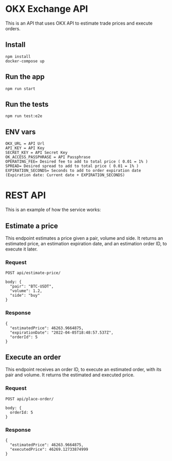 # OKX Exchange API

This is an API that uses OKX API to estimate trade prices and execute orders.

## Install

    npm install
    docker-compose up

## Run the app

    npm run start

## Run the tests

    npm run test:e2e
    
## ENV vars

    OKX_URL = API Url
    API_KEY = API Key
    SECRET_KEY = API Secret Key
    OK_ACCESS_PASSPHRASE = API Passphrase
    OPERATING_FEE= Desired fee to add to total price ( 0.01 = 1% )
    SPREAD= Desired spread to add to total price ( 0.01 = 1% )
    EXPIRATION_SECONDS= Seconds to add to order expiration date (Expiration date: Current date + EXPIRATION_SECONDS)

# REST API

This is an example of how the service works:

## Estimate a price

This endpoint estimates a price given a pair, volume and side. It returns an estimated price, an estimation expiration date, and an estimation order ID, to execute it later.

### Request

`POST api/estimate-price/`

    body: {
      "pair": "BTC-USDT",
      "volume": 1.2,
      "side": "buy"
    }

### Response

    {
      "estimatedPrice": 46263.9664875,
      "expirationDate": "2022-04-05T18:48:57.537Z",
      "orderId": 5
    }

## Execute an order

This endpoint receives an order ID, to execute an estimated order, with its pair and volume. It returns the estimated and executed price.

### Request

`POST api/place-order/`

    body: {
      orderId: 5
    }

### Response

    {
      "estimatedPrice": 46263.9664875,
      "executedPrice": 46269.12733874999
    }
